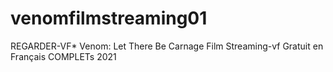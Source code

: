 # venomfilmstreaming01
REGARDER-VF* Venom: Let There Be Carnage Film Streaming-vf Gratuit en Français COMPLETs 2021
